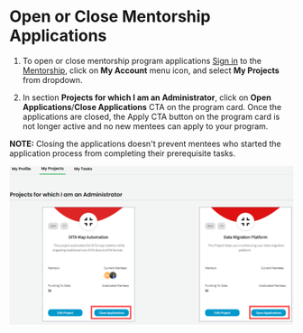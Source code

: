 # Open or Close Mentorship Applications

1. To open or close mentorship program applications [Sign in](../../../sso/sign-in/) to the [Mentorship](https://people.communitybridge.org/), click on **My Account** menu icon, and select **My Projects** from dropdown.

2. In section **Projects for which I am an Administrator**, click on **Open Applications**/**Close Applications** CTA on the program card. Once the applications are closed, the Apply CTA button on the program card is not longer active and no new mentees can apply to your program. 

**NOTE:** Closing the applications doesn't prevent mentees who started the application process from completing their prerequisite tasks. 

![](../../../.gitbook/assets/open-close-application%20%281%29.png)

